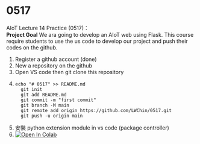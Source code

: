 # 0517
AIoT Lecture 14 Practice (0517)： \
<b>Project Goal</b>
We ara going to develop an AIoT web using Flask. 
This course require students to use the us code to develop our project and push their codes on the github. 

 1. Register a github account (done)
 2. New a repository on the github
 3. Open VS code then git clone this repository
 4. ``` text
    echo "# 0517" >> README.md
	  git init
	  git add README.md
	  git commit -m "first commit"
	  git branch -M main
	  git remote add origin https://github.com/LWChin/0517.git
	  git push -u origin main
    ```
 5. 安裝 python extension module in vs code (package controller)
 6. [![Open In Colab](https://colab.research.google.com/assets/colab-badge.svg)](https://colab.research.google.com/github/huanchen1107/AIoT_2022/edit/master/flask_ngrok_example.ipynb) 